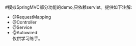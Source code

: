#模拟SpringMVC部分功能的demo,只依赖servlet。提供如下注解:
 * @RequestMapping
 * @Controller
 * @Service
 * @Autowired<br>
仅供学习练手。
